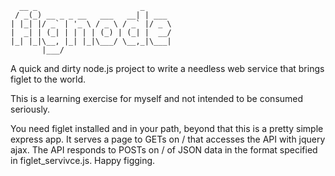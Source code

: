       __ _                       _      
     / _(_) __ _ _ __   ___   __| | ___ 
    | |_| |/ _` | '_ \ / _ \ / _` |/ _ \
    |  _| | (_| | | | | (_) | (_| |  __/
    |_| |_|\__, |_| |_|\___/ \__,_|\___|
           |___/ 

A quick and dirty node.js project to write a needless web service that brings figlet to the world.

This is a learning exercise for myself and not intended to be consumed seriously.

You need figlet installed and in your path, beyond that this is a pretty simple express app. It serves a page to GETs on / that accesses the API with jquery ajax. The API responds to POSTs on / of JSON data in the format specified in figlet_servivce.js. Happy figging.
